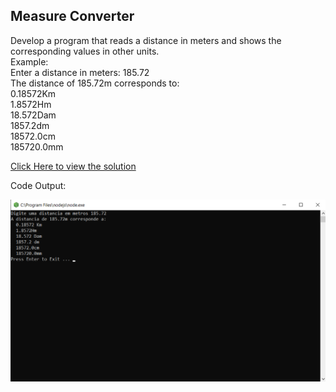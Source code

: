 ## Measure Converter

Develop a program that reads a distance in meters and shows the
corresponding values in other units.<br>
Example:<br>
Enter a distance in meters: 185.72 <br>
The distance of 185.72m corresponds to: <br>
0.18572Km <br>
1.8572Hm <br>
18.572Dam <br>
1857.2dm <br>
18572.0cm <br>
185720.0mm

[Click Here to view the solution](https://github.com/davi-p-oliveira-11/JavaScriptCodeHub/blob/main/Challenges/Measure-Converter/solution.js)

Code Output:

![Output](https://github.com/davi-p-oliveira-11/JavaScriptCodeHub/blob/main/Challenges/Measure-Converter/screenshot.png)
